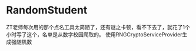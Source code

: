 # RandomStudent
ZT老师每次用的那个点名工具太简陋了，还有谜之卡顿，看不下去了，就花了1个小时写了这个，名单是从数字校园爬取的。
使用RNGCryptoServiceProvider生成强随机数
